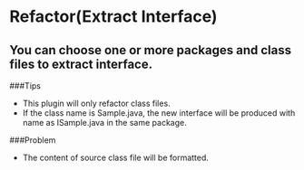 # Refactor(Extract Interface)
You can choose one or more packages and class files to extract interface.
---

###Tips
- This plugin will only refactor class files.
- If the class name is Sample.java, the new interface will be produced with name as ISample.java in the same package.

###Problem
- The content of source class file will be formatted.
